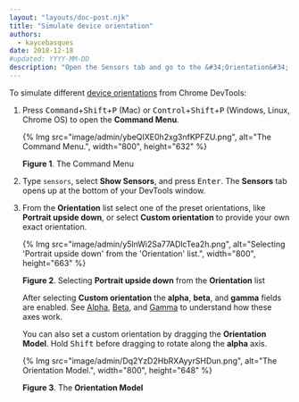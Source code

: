 ```yaml
---
layout: "layouts/doc-post.njk"
title: "Simulate device orientation"
authors:
  - kaycebasques
date: 2018-12-18
#updated: YYYY-MM-DD
description: "Open the Sensors tab and go to the &#34;Orientation&#34; section."
---
```


To simulate different [device orientations][1] from Chrome DevTools:

1.  Press <kbd>Command</kbd>+<kbd>Shift</kbd>+<kbd>P</kbd> (Mac) or
    <kbd>Control</kbd>+<kbd>Shift</kbd>+<kbd>P</kbd> (Windows, Linux, Chrome OS) to open the
    **Command Menu**.

    {% Img src="image/admin/ybeQIXE0h2xg3nfKPFZU.png", alt="The Command Menu.", width="800", height="632" %}

    **Figure 1**. The Command Menu

2.  Type `sensors`, select **Show Sensors**, and press <kbd>Enter</kbd>. The **Sensors** tab opens
    up at the bottom of your DevTools window.
3.  From the **Orientation** list select one of the preset orientations, like **Portrait upside
    down**, or select **Custom orientation** to provide your own exact orientation.

    {% Img src="image/admin/y5lnWi2Sa77ADlcTea2h.png", alt="Selecting 'Portrait upside down' from the 'Orientation' list.", width="800", height="663" %}

    **Figure 2**. Selecting **Portrait upside down** from the **Orientation** list

    After selecting **Custom orientation** the **alpha**, **beta**, and **gamma** fields are
    enabled. See [Alpha][2], [Beta][3], and [Gamma][4] to understand how these axes work.

    You can also set a custom orientation by dragging the **Orientation Model**. Hold
    <kbd>Shift</kbd> before dragging to rotate along the **alpha** axis.

    {% Img src="image/admin/Dq2YzD2HbRXAyyrSHDun.png", alt="The Orientation Model.", width="800", height="648" %}

    **Figure 3**. The **Orientation Model**

[1]: https://developers.google.com/web/fundamentals/native-hardware/device-orientation
[2]: https://developers.google.com/web/fundamentals/native-hardware/device-orientation#alpha
[3]: https://developers.google.com/web/fundamentals/native-hardware/device-orientation#beta
[4]: https://developers.google.com/web/fundamentals/native-hardware/device-orientation#gamma
